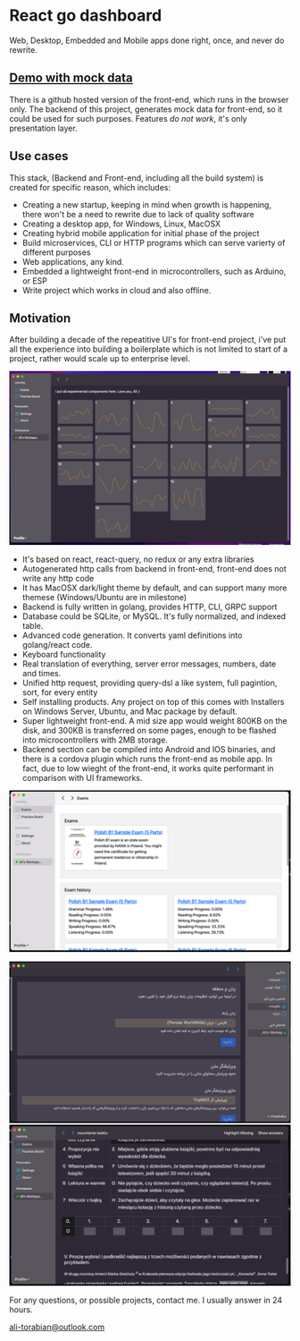 # React go dashboard

Web, Desktop, Embedded and Mobile apps done right, once, and never do rewrite.

## [Demo with mock data](https://torabian.github.io/react-go-dashboard)

There is a github hosted version of the front-end, which runs in the browser only. The backend of this project,
generates mock data for front-end, so it could be used for such purposes. Features _do not work_, it's only presentation layer.

## Use cases

This stack, (Backend and Front-end, including all the build system) is created for specific reason, which includes:

- Creating a new startup, keeping in mind when growth is happening, there won't be a need to rewrite due to lack
  of quality software
- Creating a desktop app, for Windows, Linux, MacOSX
- Creating hybrid mobile application for initial phase of the project
- Build microservices, CLI or HTTP programs which can serve varierty of different purposes
- Web applications, any kind.
- Embedded a lightweight front-end in microcontrollers, such as Arduino, or ESP
- Write project which works in cloud and also offline.

## Motivation

After building a decade of the repeatitive UI's for front-end project, i've put all the experience into building
a boilerplate which is not limited to start of a project, rather would scale up to enterprise level.

![Alt text](assets/react-go-sample4.png)

- It's based on react, react-query, no redux or any extra libraries
- Autogenerated http calls from backend in front-end, front-end does not write any http code
- It has MacOSX dark/light theme by default, and can support many more themese (Windows/Ubuntu are in milestone)
- Backend is fully written in golang, provides HTTP, CLI, GRPC support
- Database could be SQLite, or MySQL. It's fully normalized, and indexed table.
- Advanced code generation. It converts yaml definitions into golang/react code.
- Keyboard functionality
- Real translation of everything, server error messages, numbers, date and times.
- Unified http request, providing query-dsl a like system, full pagintion, sort, for every entity
- Self installing products. Any project on top of this comes with Installers on Windows Server, Ubuntu, and Mac package by default.
- Super lightweight front-end. A mid size app would weight 800KB on the disk, and 300KB is transferred on some pages,
  enough to be flashed into microcontrollers with 2MB storage.
- Backend section can be compiled into Android and IOS binaries, and there is a cordova plugin which runs the front-end as mobile app. In fact, due to low wieght of the front-end, it works quite performant in comparison with UI frameworks.

![Alt text](assets/react-go-polish-b1-desktop-2.png)

![Alt text](assets/react-go-polish-b1-persian.png)
![Alt text](assets/react-go-sample3.png)

For any questions, or possible projects, contact me. I usually answer in 24 hours.

ali-torabian@outlook.com
